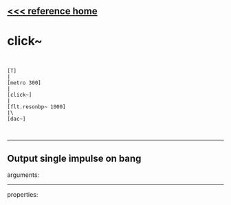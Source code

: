 [<<< reference home](ceammc_lib.md)
---

# click~

```


[T]
|
[metro 300]
|
[click~]
|
[flt.resonbp~ 1000]
|\    
[dac~]

            
```
---
Output single impulse on bang
---
arguments:


---
properties:


